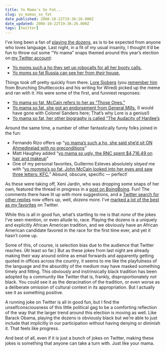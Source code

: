 ```yaml
---
title: Yo Mama's So Fat...
slug: yo_mamas_so_fat
date_published: 2008-10-22T19:36:26.000Z
date_updated: 2008-10-22T19:36:26.000Z
tags: [twitter]
---
```


I’ve long been a fan of [playing the dozens](http://en.wikipedia.org/wiki/The_dozens), as is to be expected from anyone who loves language. Last night, in a fit of my usual insanity, I thought it’d be fun to throw out some “Yo mama” snaps themed around this year’s election on [my Twitter account](http://twitter.com/anildash/):

- [Yo moms such a ho they set up robocalls for all her booty calls.](http://twitter.com/anildash/status/969974366)
- [Yo moms so fat Russia can see her from *their* house.](http://twitter.com/anildash/status/969977904)

Things took off pretty quickly from there. [Lore Sjoberg](http://twitter.com/loresjoberg) (you [remember him](http://en.wikipedia.org/wiki/Lore_Sj%EF%BF%BDberg) from Brunching Shuttlecocks and his writing for Wired) picked up the meme and ran with it. His were some of the first, and funniest responses:
- [Yo mama so fat, McCain refers to her as “Those Ones.”](http://twitter.com/loresjoberg/status/970009564)
- [Yo mama so fat, she got an endorsement from General Mills.](http://twitter.com/loresjoberg/status/970017179) (I would have gone with Colonel Sanders here; That’s why Lore is a genius!)
- [Yo mama so fat, her other biography is called “The Audacity of Hardee’s](http://twitter.com/loresjoberg/status/970027450)

Around the same time, a number of other fantastically funny folks joined in the fun:
- Fernando Rizo offers up “[yo mama’s such a ho, she said she’d sit ON Ahmedinejad with no preconditions](http://twitter.com/fernandorizo/status/970019286)”
- Matt Haughey added “[yo mama so ugly, the RNC spent $4,716.49 on hair and makeup](http://twitter.com/mathowie/status/970715484)”
- One of my personal favorites, Guillermo Esteves absolutely *slayed* me with “[yo momma’s so fat, John McCain looked into her eyes and saw three letters: KFC.](http://twitter.com/gesteves/status/970011697)” Absurd, obscure, specific — perfect!

As these were taking off, Xeni Jardin, who was dropping some snaps of her own, featured the thread in progress in a [post on BoingBoing](http://www.boingboing.net/2008/10/21/playing-the-presiden.html). Fun! The comments there have lit up with more suggestions, and a [Twitter search for other replies](http://search.twitter.com/search?max_id=971068459&amp;page=4&amp;q=anildash) now offers up, well, *dozens* more. I’ve [marked a lot of the best as my favorites](http://twitter.com/anildash/favourites) on Twitter.

While this is all in good fun, what’s startling to me is that *none* of the jokes I’ve seen mention, or even allude to, race. Playing the dozens is a uniquely and explicitly African American tradition, and we obviously have an African American candidate favored in the race for the first time ever, and yet it hasn’t come up.

Some of this, of course, is selection bias due to the audience that Twitter reaches. (At least so far.) But as these jokes from last night are already making their way around online as email forwards and apparently getting quoted in offices across the country, it seems to me like the playfulness of the language and the absurdity of the medium may have masked something timely and fitting. This obviously and instrinsically black tradition has been adopted by a community like Twitter that is, frankly, disproportionately *not* black. You could see it as the deracination of the tradition, or even worse as a deliberate omission of cultural context in its appropriation. But I actually see it as something positive.

A running joke on Twitter is all in good fun, but I find the unselfconsciousness of this little political gag to be a comforting reflection of the way that the larger trend around this election is moving as well. Like Barack Obama, playing the dozens is obviously black but we’re able to just include that implicitly in our participation without having denying or diminish it. That feels like progress.

And best of all, even if it is just a bunch of jokes on Twitter, making these jokes is something that anyone can take a turn with. Just like your mama.

